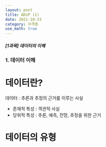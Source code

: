 ```yaml
---
layout: post
title: ADsP (1)
date: 2021-10-23
category: 자격증
use_math: true
---
```



##### [1과목] 데이터의 이해

### 1. 데이터 이해

# 데이터란? 

데이터 : 추론과 추정의 근거를 이루는 사실

- 존재적 특성 : 객관적 사실 
- 당위적 특성 : 추론, 예측, 전망, 추정을 위한 근거 

# 데이터의 유형

